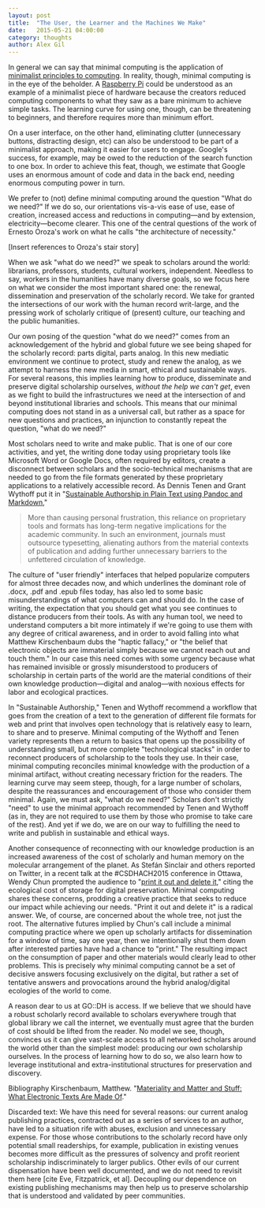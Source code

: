 ```yaml
---
layout: post
title:  "The User, the Learner and the Machines We Make"
date:   2015-05-21 04:00:00
category: thoughts
author: Alex Gil
---
```


In general we can say that minimal computing is the application of [minimalist principles to computing](http://en.wikipedia.org/wiki/Minimalism_%28computing%29). In reality, though, minimal computing is in the eye of the beholder. A [Raspberry Pi](https://www.raspberrypi.org/) could be understood as an example of a minimalist piece of hardware because the creators reduced computing components to what they saw as a bare minimum to achieve simple tasks. The learning curve for using one, though, can be threatening to beginners, and therefore requires more than minimum effort. 

On a user interface, on the other hand, eliminating clutter (unnecessary buttons, distracting design, etc) can also be understood to be part of a minimalist approach, making it easier for users to engage. Google's success, for example, may be owed to the reduction of the search function to one box. In order to achieve this feat, though, we estimate that Google uses an enormous amount of code and data in the back end, needing enormous computing power in turn.

We prefer to (not) define minimal computing around the question "What do we need?" If we do so, our orientations vis-a-vis ease of use, ease of creation, increased access and reductions in computing—and by extension, electricity—become clearer. This one of the central questions of the work of Ernesto Oroza's work on what he calls "the architecture of necessity." 

[Insert references to Oroza's stair story]

When we ask "what do we need?" we speak to scholars around the world: librarians, professors, students, cultural workers, independent. Needless to say, workers in the humanities have many diverse goals, so we focus here on what we consider the most important shared one: the renewal, dissemination and preservation of the scholarly record.  We take for granted the intersections of our work with the human record writ-large, and the pressing work of scholarly critique of (present) culture, our teaching and the public humanities. 

Our own posing of the question "what do we need?" comes from an acknowledgement of the hybrid and global future we see being shaped for the scholarly record: parts digital, parts analog. In this new mediatic environment we continue to protect, study and renew the analog, as we attempt to harness the new media in smart, ethical and sustainable ways. For several reasons, this implies learning how to produce, disseminate and preserve digital scholarship ourselves, *without the help we can't get*, even as we fight to build the infrastructures we need at the intersection of and beyond institutional libraries and schools. This means that our minimal computing does not stand in as a universal call, but rather as a space for new questions and practices, an injunction to constantly repeat the question, "what do we need?" 

Most scholars need to write and make public. That is one of our core activities, and yet, the writing done today using proprietary tools like Microsoft Word or Google Docs, often required by editors, create a disconnect between scholars and the socio-technical mechanisms that are needed to go from the file formats generated by these proprietary applications to a relatively accessible record. As Dennis Tenen and Grant Wythoff put it in "[Sustainable Authorship in Plain Text using Pandoc and Markdown](http://programminghistorian.org/lessons/sustainable-authorship-in-plain-text-using-pandoc-and-markdown),"

> More than causing personal frustration, this reliance on proprietary tools and formats has long-term negative implications for the academic community. In such an environment, journals must outsource typesetting, alienating authors from the material contexts of publication and adding further unnecessary barriers to the unfettered circulation of knowledge.

The culture of "user friendly" interfaces that helped popularize computers for almost three decades now, and which underlines the dominant role of .docx, .pdf and .epub files today, has also led to some basic misunderstandings of what computers can and should do. In the case of writing, the expectation that you should get what you see continues to distance producers from their tools. As with any human tool, we need to understand computers a bit more intimately if we're going to use them with any degree of critical awareness, and in order to avoid falling into what Matthew Kirschenbaum dubs the "haptic fallacy," or "the belief that electronic objects are immaterial simply because we cannot reach out and touch them." In our case this need comes with some urgency because what has remained invisible or grossly misunderstood to producers of scholarship in certain parts of the world are the material conditions of their own knowledge production—digital and analog—with noxious effects for labor and ecological practices. 

In "Sustainable Authorship," Tenen and Wythoff recommend a workflow that goes from the creation of a text to the generation of different file formats for web and print that involves open technology that is relatively easy to learn, to share and to preserve. Minimal computing of the Wythoff and Tenen variety represents then a return to basics that opens up the possibility of understanding small, but more complete "technological stacks" in order to reconnect producers of scholarship to the tools they use. In their case, minimal computing reconciles minimal knowledge with the production of a minimal artifact, without creating necessary friction for the readers. The learning curve may seem steep, though, for a large number of scholars, despite the reassurances and encouragement of those who consider them minimal. Again, we must ask, "what do we need?" Scholars don't strictly "need" to use the minimal approach recommended by Tenen and Wythoff (as in, they are not required to use them by those who promise to take care of the rest). And yet if we do, we are on our way to fulfilling the need to write and publish in sustainable and ethical ways.

Another consequence of reconnecting with our knowledge production is an increased awareness of the cost of scholarly and human memory on the molecular arrangement of the planet. As Stefán Sinclair and others reported on Twitter, in a recent talk at the #CSDHACH2015 conference in Ottawa, Wendy Chun prompted the audience to "[print it out and delete it](https://twitter.com/sgsinclair/status/605402463655591937)," citing the ecological cost of storage for digital preservation. Minimal computing shares these concerns, prodding a creative practice that seeks to reduce our impact while achieving our needs. "Print it out and delete it" is a radical answer. We, of course, are concerned about the whole tree, not just the root. The alternative futures implied by Chun's call include a minimal computing practice where we open up scholarly artifacts for dissemination for a window of time, say one year, then we intentionally shut them down after interested parties have had a chance to "print." The resulting impact on the consumption of paper and other materials would clearly lead to other problems. This is precisely why minimal computing cannot be a set of decisive answers focusing exclusively on the digital, but rather a set of tentative answers and provocations around the hybrid analog/digital ecologies of the world to come. 


A reason dear to us at GO::DH is access. If we believe that we should have a robust scholarly record available to scholars everywhere trough that global library we call the internet, we eventually must agree that the burden of cost should be lifted from the reader. No model we see, though, convinces us it can give vast-scale access to all networked scholars around the world other than the simplest model: producing our own scholarship ourselves. In the process of learning how to do so, we also learn how to leverage institutional and extra-institutional structures for preservation and discovery.


Bibliography
Kirschenbaum, Matthew. "[Materiality and Matter and Stuff: What Electronic Texts Are Made Of](http://www.electronicbookreview.com/thread/electropoetics/sited)." 

Discarded text:
We have this need for several reasons: our current analog publishing practices, contracted out as a series of services to an author, have led to a situation rife with abuses, exclusion and unnecessary expense. For those whose contributions to the scholarly record have only potential small readerships, for example, publication in existing venues becomes more difficult as the pressures of solvency and profit reorient scholarship indiscriminately to larger publics. Other evils of our current dispensation have been well documented, and we do not need to revisit them here [cite Eve, Fitzpatrick, et al]. Decoupling our dependence on existing publishing mechanisms may then help us to preserve scholarship that is understood and validated by peer communities.


